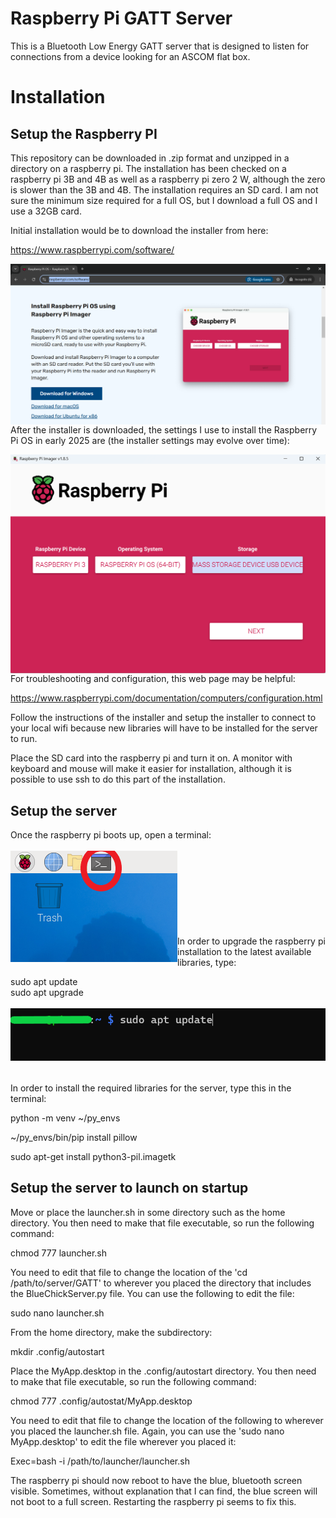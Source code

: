 # Raspberry Pi GATT Server
This is a Bluetooth Low Energy GATT server that is designed to listen for connections from a device looking for an ASCOM flat box.

# Installation
## Setup the Raspberry PI
This repository can be downloaded in .zip format and unzipped in a directory on a raspberry pi. The installation has been checked on a raspberry pi 3B and 4B as well as a raspberry pi zero 2 W, although the zero is slower than the 3B and 4B. The installation requires an SD card. I am not sure the minimum size required for a full OS, but I download a full OS and I use a 32GB card.

Initial installation would be to download the installer from here:

https://www.raspberrypi.com/software/
  
<img src="./figs/Rpiinstallerdownload.png" text='Raspberry Pi Installer Download' align=left />  
  
After the installer is downloaded, the settings I use to install the Raspberry Pi OS in early 2025 are (the installer settings may evolve over time):
  
<img src="./figs/Rpiinstaller.png" text='Raspberry Pi Installer' align=left />  
  
For troubleshooting and configuration, this web page may be helpful:

https://www.raspberrypi.com/documentation/computers/configuration.html

Follow the instructions of the installer and setup the installer to connect to your local wifi because new libraries will have to be installed for the server to run.

Place the SD card into the raspberry pi and turn it on. A monitor with keyboard and mouse will make it easier for installation, although it is possible to use ssh to do this part of the installation.

## Setup the server

Once the raspberry pi boots up, open a terminal:  
<br/>
<img src="./figs/Rasppimainscreenterminal.png" text='Open a terminal' align=left /><br/>
<br/>
<br/>
<br/>
<br/>
<br/>
<br/>
<br/>
In order to upgrade the raspberry pi installation to the latest available libraries, type:

sudo apt update<br/>
sudo apt upgrade  
<br/>
<img src="./figs/Rasppiterminal.png" text='Using the terminal' align=left /><br/>
<br/>
<br/>
<br/>
<br/>
<br/>   
In order to install the required libraries for the server, type this in the terminal:

python -m venv ~/py_envs

~/py_envs/bin/pip install pillow

sudo apt-get install python3-pil.imagetk

## Setup the server to launch on startup

Move or place the launcher.sh in some directory such as the home directory. You then need to make that file executable, so run the following command:

chmod 777 launcher.sh

You need to edit that file to change the location of the 'cd /path/to/server/GATT' to wherever you placed the directory that includes the BlueChickServer.py file. You can use the following to edit the file:

sudo nano launcher.sh

From the home directory, make the subdirectory:

mkdir .config/autostart

Place the MyApp.desktop in the .config/autostart directory. You then need to make that file executable, so run the following command:

chmod 777 .config/autostat/MyApp.desktop

You need to edit that file to change the location of the following to wherever you placed the launcher.sh file. Again, you can use the 'sudo nano MyApp.desktop' to edit the file wherever you placed it:

Exec=bash -i /path/to/launcher/launcher.sh

The raspberry pi should now reboot to have the blue, bluetooth screen visible. Sometimes, without explanation that I can find, the blue screen will not boot to a full screen. Restarting the raspberry pi seems to fix this.

